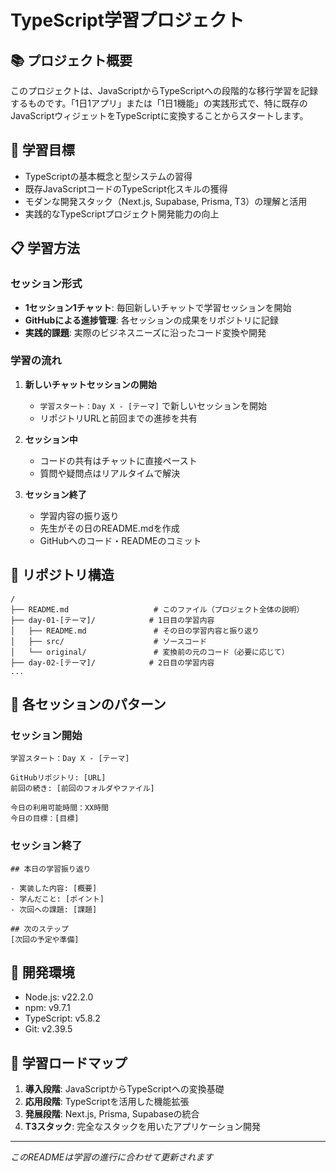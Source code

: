 # TypeScript学習プロジェクト

## 📚 プロジェクト概要

このプロジェクトは、JavaScriptからTypeScriptへの段階的な移行学習を記録するものです。「1日1アプリ」または「1日1機能」の実践形式で、特に既存のJavaScriptウィジェットをTypeScriptに変換することからスタートします。

## 🎯 学習目標

- TypeScriptの基本概念と型システムの習得
- 既存JavaScriptコードのTypeScript化スキルの獲得
- モダンな開発スタック（Next.js, Supabase, Prisma, T3）の理解と活用
- 実践的なTypeScriptプロジェクト開発能力の向上

## 📋 学習方法

### セッション形式
- **1セッション1チャット**: 毎回新しいチャットで学習セッションを開始
- **GitHubによる進捗管理**: 各セッションの成果をリポジトリに記録
- **実践的課題**: 実際のビジネスニーズに沿ったコード変換や開発

### 学習の流れ

1. **新しいチャットセッションの開始**
   - `学習スタート：Day X - [テーマ]` で新しいセッションを開始
   - リポジトリURLと前回までの進捗を共有

2. **セッション中**
   - コードの共有はチャットに直接ペースト
   - 質問や疑問点はリアルタイムで解決

3. **セッション終了**
   - 学習内容の振り返り
   - 先生がその日のREADME.mdを作成
   - GitHubへのコード・READMEのコミット

## 📁 リポジトリ構造

```
/
├── README.md                   # このファイル（プロジェクト全体の説明）
├── day-01-[テーマ]/            # 1日目の学習内容
│   ├── README.md               # その日の学習内容と振り返り
│   ├── src/                    # ソースコード
│   └── original/               # 変換前の元のコード（必要に応じて）
├── day-02-[テーマ]/            # 2日目の学習内容
...
```

## 🔄 各セッションのパターン

### セッション開始
```
学習スタート：Day X - [テーマ]

GitHubリポジトリ: [URL]
前回の続き: [前回のフォルダやファイル]

今日の利用可能時間：XX時間
今日の目標：[目標]
```

### セッション終了
```
## 本日の学習振り返り

- 実装した内容: [概要]
- 学んだこと: [ポイント]
- 次回への課題: [課題]

## 次のステップ
[次回の予定や準備]
```

## 🧰 開発環境

- Node.js: v22.2.0
- npm: v9.7.1
- TypeScript: v5.8.2
- Git: v2.39.5

## 📅 学習ロードマップ

1. **導入段階**: JavaScriptからTypeScriptへの変換基礎
2. **応用段階**: TypeScriptを活用した機能拡張
3. **発展段階**: Next.js, Prisma, Supabaseの統合
4. **T3スタック**: 完全なスタックを用いたアプリケーション開発

---

*このREADMEは学習の進行に合わせて更新されます*